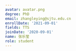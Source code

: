 ```yaml
---
avatar: avatar.png
degree: PhD
email: zhangleying@sjtu.edu.cn
enrollDate: '2021-09-01'
fields: TTS
joinDate: '2020-09-01'
name: 张乐莹
role: student
---
```

